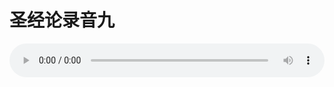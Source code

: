 # 圣经论录音九

<audio style="width: 100%;" preload="false" controls controlslist="nodownload"><source src="//cdn.simai.ml/audio/mp3/old/27366.mp3" type="audio/mpeg">Your browser does not support the audio element.</audio>


